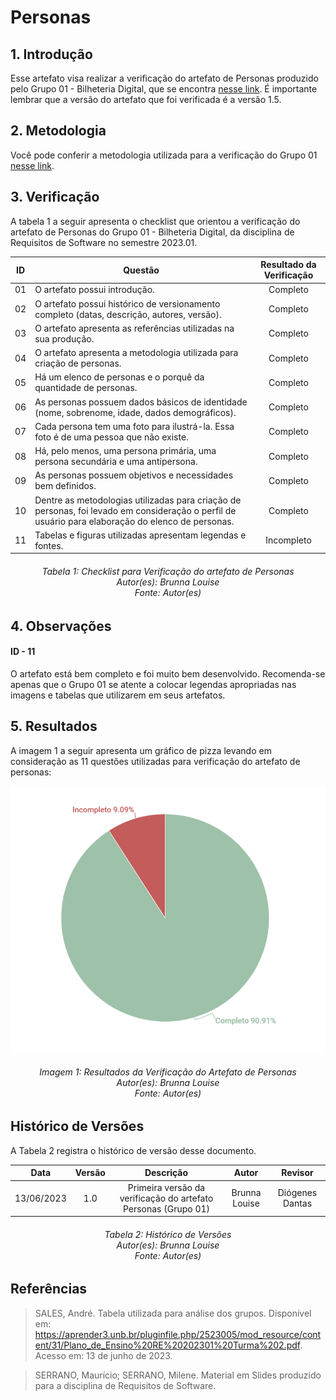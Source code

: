 # Personas
## 1. Introdução
Esse artefato visa realizar a verificação do artefato de Personas produzido pelo Grupo 01 - Bilheteria Digital, que se encontra [nesse link](https://requisitos-de-software.github.io/2023.1-BilheteriaDigital/elicitacao/personas/).
É importante lembrar que a versão do artefato que foi verificada é a versão 1.5.

## 2. Metodologia
Você pode conferir a metodologia utilizada para a verificação do Grupo 01 [nesse link](https://requisitos-de-software.github.io/2023.1-Twitch/verificacao_grupo01/planejamento/).

## 3. Verificação

A tabela 1 a seguir apresenta o checklist que orientou a verificação do artefato de Personas do Grupo 01 - Bilheteria Digital, da disciplina de Requisitos de Software no semestre 2023.01.

| ID |Questão| Resultado da Verificação |
| :---: | --- | :---: |
| 01 | O artefato possui introdução.  | Completo |
| 02 | O artefato possui histórico de versionamento completo (datas, descrição, autores, versão).  | Completo |
| 03 |  O artefato apresenta as referências utilizadas na sua produção.  | Completo |
| 04 | O artefato apresenta a metodologia utilizada para criação de personas.  | Completo |
| 05 |  Há um elenco de personas e o porquê da quantidade de personas. | Completo |
| 06 |  As personas possuem dados básicos de identidade (nome, sobrenome, idade, dados demográficos). | Completo |
| 07 |  Cada persona tem uma foto para ilustrá-la. Essa foto é de uma pessoa que não existe. | Completo |
| 08 | Há, pelo menos, uma persona primária, uma persona secundária e uma antipersona.  | Completo |
| 09 |  As personas possuem objetivos e necessidades bem definidos. | Completo |
| 10 |  Dentre as metodologias utilizadas para criação de personas, foi levado em consideração o perfil de usuário para elaboração do elenco de personas. | Completo |
| 11 | Tabelas e figuras utilizadas apresentam legendas e fontes.  | Incompleto|
<h6 align = "center"> Tabela 1: Checklist para Verificação do artefato de Personas
<br> Autor(es): Brunna Louise
<br>Fonte: Autor(es)</h6>

## 4. Observações

#### ID - 11
O artefato está bem completo e foi muito bem desenvolvido. Recomenda-se apenas que o Grupo 01 se atente a colocar legendas apropriadas nas imagens e tabelas que utilizarem em seus artefatos.

## 5. Resultados
A imagem 1 a seguir apresenta um gráfico de pizza levando em consideração as 11 questões utilizadas para verificação do artefato de personas:

![Resultados Personas](./imagens_verifica01/result_personas.png)
<h6 align = "center"> Imagem 1: Resultados da Verificação do Artefato de Personas
<br> Autor(es): Brunna Louise
<br>Fonte: Autor(es)</h6>

## Histórico de Versões

A Tabela 2 registra o histórico de versão desse documento.

|**Data** | **Versão** | **Descrição** | **Autor** | **Revisor** |
|:---: | :---: | :---: | :---: | :---: |
|13/06/2023 | 1.0 | Primeira versão da verificação do artefato Personas (Grupo 01) | Brunna Louise | Diógenes Dantas |

<h6 align = "center"> Tabela 2: Histórico de Versões
<br> Autor(es): Brunna Louise
<br>Fonte: Autor(es)</h6>

## Referências

>SALES, André. Tabela utilizada para análise dos grupos. Disponível em: https://aprender3.unb.br/pluginfile.php/2523005/mod_resource/content/31/Plano_de_Ensino%20RE%20202301%20Turma%202.pdf. Acesso em: 13 de junho de 2023.

>SERRANO, Maurício; SERRANO, Milene. Material em Slides produzido para a disciplina de Requisitos de Software.